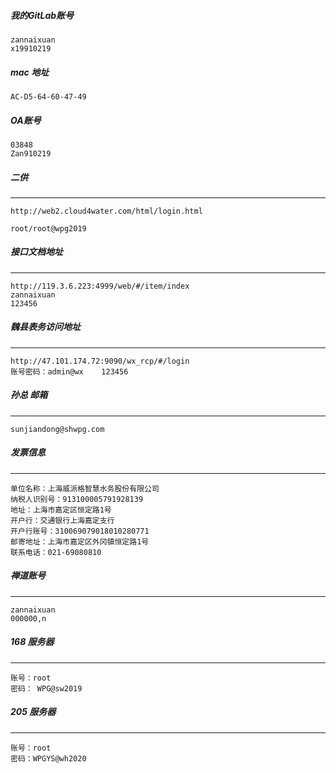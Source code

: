 ##### 我的GitLab账号

```
zannaixuan
x19910219
```

##### mac 地址

```
AC-D5-64-60-47-49
```

##### OA账号

```
03848
Zan910219
```

##### 二供

---

```
http://web2.cloud4water.com/html/login.html

root/root@wpg2019
```

##### 接口文档地址

---

```
http://119.3.6.223:4999/web/#/item/index
zannaixuan
123456
```

##### 魏县表务访问地址

---

```
http://47.101.174.72:9090/wx_rcp/#/login
账号密码：admin@wx    123456
```

##### 孙总 邮箱

---

```
sunjiandong@shwpg.com
```

##### 发票信息

---

```
单位名称：上海威派格智慧水务股份有限公司
纳税人识别号：913100005791928139
地址：上海市嘉定区恒定路1号
开户行：交通银行上海嘉定支行
开户行账号：310069079018010280771
邮寄地址：上海市嘉定区外冈镇恒定路1号
联系电话：021-69080810
```

##### 禅道账号

---

```
zannaixuan
000000,n
```

##### 168 服务器

---

```
账号：root
密码： WPG@sw2019
```

##### 205 服务器

---

```
账号：root
密码：WPGYS@wh2020
```

